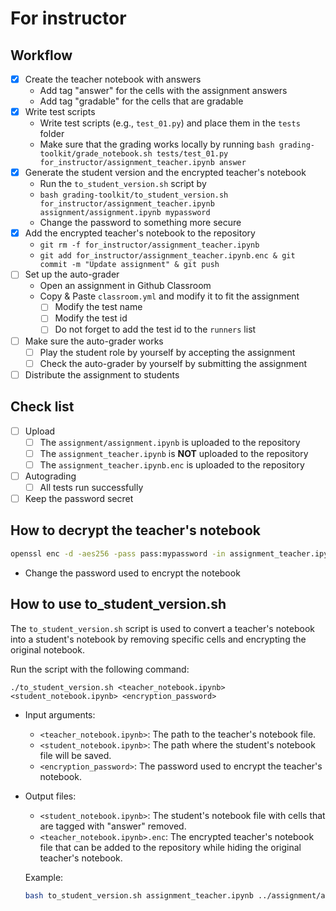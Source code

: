 # For instructor

## Workflow

- [x] Create the teacher notebook with answers
  - Add tag "answer" for the cells with the assignment answers
  - Add tag "gradable" for the cells that are gradable
- [x] Write test scripts
  - Write test scripts (e.g., `test_01.py`) and place them in the `tests` folder
  - Make sure that the grading works locally by running `bash grading-toolkit/grade_notebook.sh tests/test_01.py for_instructor/assignment_teacher.ipynb answer`
- [x] Generate the student version and the encrypted teacher's notebook
  - Run the `to_student_version.sh` script by
  - `bash grading-toolkit/to_student_version.sh for_instructor/assignment_teacher.ipynb assignment/assignment.ipynb mypassword`
  - Change the password to something more secure
- [x] Add the encrypted teacher's notebook to the repository
  - `git rm -f for_instructor/assignment_teacher.ipynb`
  - `git add for_instructor/assignment_teacher.ipynb.enc & git commit -m "Update assignment" & git push`
- [ ] Set up the auto-grader
  - Open an assignment in Github Classroom
  - Copy & Paste `classroom.yml` and modify it to fit the assignment
    - [ ] Modify the test name
    - [ ] Modify the test id
    - [ ] Do not forget to add the test id to the `runners` list
- [ ] Make sure the auto-grader works
  - [ ] Play the student role by yourself by accepting the assignment
  - [ ] Check the auto-grader by yourself by submitting the assignment
- [ ] Distribute the assignment to students

## Check list

- [ ] Upload
  - [ ] The `assignment/assignment.ipynb` is uploaded to the repository
  - [ ] The `assignment_teacher.ipynb` is **NOT** uploaded to the repository
  - [ ] The `assignment_teacher.ipynb.enc` is uploaded to the repository
- [ ] Autograding
  - [ ] All tests run successfully
- [ ] Keep the password secret

## How to decrypt the teacher's notebook

```bash
openssl enc -d -aes256 -pass pass:mypassword -in assignment_teacher.ipynb.enc >assignment_teacher.ipynb
```
- Change the password used to encrypt the notebook

## How to use to_student_version.sh

The `to_student_version.sh` script is used to convert a teacher's notebook into a student's notebook by removing specific cells and encrypting the original notebook.

Run the script with the following command:
```
./to_student_version.sh <teacher_notebook.ipynb> <student_notebook.ipynb> <encryption_password>
```
- Input arguments:
  - `<teacher_notebook.ipynb>`: The path to the teacher's notebook file.
  - `<student_notebook.ipynb>`: The path where the student's notebook file will be saved.
  - `<encryption_password>`: The password used to encrypt the teacher's notebook.
- Output files:
  - `<student_notebook.ipynb>`: The student's notebook file with cells that are tagged with "answer" removed.
  - `<teacher_notebook.ipynb>.enc`: The encrypted teacher's notebook file that can be added to the repository while hiding the original teacher's notebook.

  Example:
  ```bash
  bash to_student_version.sh assignment_teacher.ipynb ../assignment/assignment.ipynb mypassword
  ```
